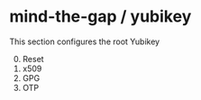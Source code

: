 mind-the-gap / yubikey
======================

This section configures the root Yubikey

0. Reset
1. x509
2. GPG
3. OTP
